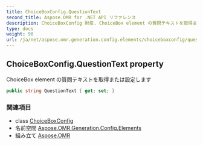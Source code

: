 ```yaml
---
title: ChoiceBoxConfig.QuestionText
second_title: Aspose.OMR for .NET API リファレンス
description: ChoiceBoxConfig 財産. ChoiceBox element の質問テキストを取得または設定します
type: docs
weight: 90
url: /ja/net/aspose.omr.generation.config.elements/choiceboxconfig/questiontext/
---
```

## ChoiceBoxConfig.QuestionText property

ChoiceBox element の質問テキストを取得または設定します

```csharp
public string QuestionText { get; set; }
```

### 関連項目

* class [ChoiceBoxConfig](../)
* 名前空間 [Aspose.OMR.Generation.Config.Elements](../../choiceboxconfig/)
* 組み立て [Aspose.OMR](../../../)


